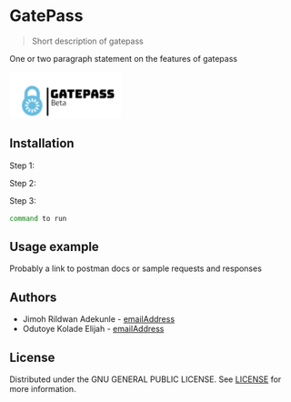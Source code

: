 # GatePass
> Short description of gatepass

One or two paragraph statement on the features of gatepass 

![Gatepass logo](gatepass_logo.PNG)


## Installation

Step 1:

Step 2:

Step 3:
```sh
command to run
```

## Usage example

Probably a link to postman docs or sample requests and responses

## Authors

- Jimoh Rildwan Adekunle - [emailAddress](email_link)
- Odutoye Kolade Elijah - [emailAddress](email_link)

## License

Distributed under the GNU GENERAL PUBLIC LICENSE. See [LICENSE](LICENSE) for more information.
